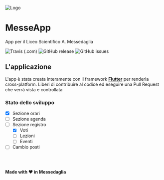 ![Logo](https://raw.githubusercontent.com/edo-2313/messeapp/master/android/app/src/main/res/mipmap-xxhdpi/ic_launcher_round.png)
# MesseApp

App per il Liceo Scientifico A. Messedaglia

![Travis (.com)](https://img.shields.io/travis/com/edo-2313/messeapp.svg)
![GitHub release](https://img.shields.io/github/release/edo-2313/messeapp.svg)
![GitHub issues](https://img.shields.io/github/issues-raw/edo-2313/messeapp.svg)

## L'applicazione

L'app è stata creata interamente con il framework **[Flutter](https://flutter.dev)** per renderla cross-platform.
Liberi di contribuire al codice ed eseguire una Pull Request che verrà vista e controllata

### Stato dello sviluppo
- [x] Sezione orari
- [ ] Sezione agenda
- [ ] Sezione registro
  - [x] Voti
  - [ ] Lezioni
  - [ ] Eventi
- [ ] Cambio posti

<br />
<br />

**Made with :heart: in Messedaglia**
